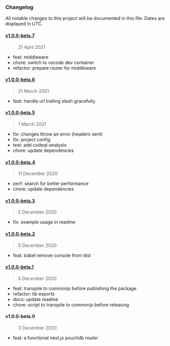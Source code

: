 ### Changelog

All notable changes to this project will be documented in this file. Dates are displayed in UTC.

#### [v1.0.0-beta.7](https://github.com/jpbourgeon/pouchdb-nextjs-router/compare/v1.0.0-beta.6...v1.0.0-beta.7)

> 21 April 2021

- feat: middleware
- chore: switch to vscode dev container
- refactor: prepare router for middleware

#### [v1.0.0-beta.6](https://github.com/jpbourgeon/pouchdb-nextjs-router/compare/v1.0.0-beta.5...v1.0.0-beta.6)

> 21 March 2021

- feat: handle url trailing slash gracefully

#### [v1.0.0-beta.5](https://github.com/jpbourgeon/pouchdb-nextjs-router/compare/v1.0.0-beta.4...v1.0.0-beta.5)

> 1 March 2021

- fix: changes throw an error (headers sent)
- fix: project config
- test: add codeql-analysis
- chore: update dependencies

#### [v1.0.0-beta.4](https://github.com/jpbourgeon/pouchdb-nextjs-router/compare/v1.0.0-beta.3...v1.0.0-beta.4)

> 11 December 2020

- perf: search for better performance
- chore: update dependencies

#### [v1.0.0-beta.3](https://github.com/jpbourgeon/pouchdb-nextjs-router/compare/v1.0.0-beta.2...v1.0.0-beta.3)

> 5 December 2020

- fix: example usage in readme

#### [v1.0.0-beta.2](https://github.com/jpbourgeon/pouchdb-nextjs-router/compare/v1.0.0-beta.1...v1.0.0-beta.2)

> 5 December 2020

- feat: babel remove console from dist

#### [v1.0.0-beta.1](https://github.com/jpbourgeon/pouchdb-nextjs-router/compare/v1.0.0-beta.0...v1.0.0-beta.1)

> 5 December 2020

- feat: transpile to commonjs before publishing the package
- refactor: lib exports
- docs: update readme
- chore: script to transpile to commonjs before releasing

#### v1.0.0-beta.0

> 3 December 2020

- feat: a functional next.js pouchdb router
